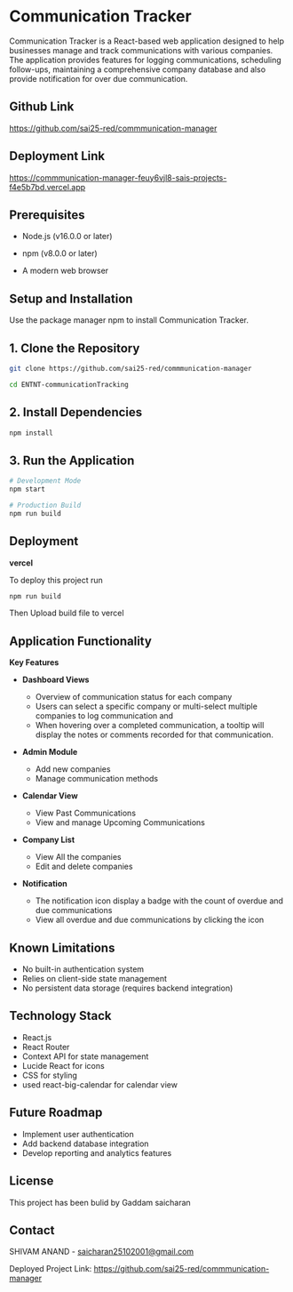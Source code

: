 # Communication Tracker

Communication Tracker is a React-based web application designed to help businesses manage and track communications with various companies. The application provides features for logging communications, scheduling follow-ups, maintaining a comprehensive company database and also provide notification for over due communication.

## Github Link
https://github.com/sai25-red/commmunication-manager

## Deployment Link
https://commmunication-manager-feuy6vjl8-sais-projects-f4e5b7bd.vercel.app

## Prerequisites
* Node.js (v16.0.0 or later)

* npm (v8.0.0 or later)

* A modern web browser

## Setup and Installation

Use the package manager npm to install Communication Tracker.

## 1. Clone the Repository

```bash
git clone https://github.com/sai25-red/commmunication-manager

cd ENTNT-communicationTracking
```

## 2. Install Dependencies

```bash
npm install
```
## 3. Run the Application
```bash
# Development Mode
npm start

# Production Build
npm run build
```

## Deployment

**vercel**

To deploy this project run
```bash
npm run build
```

Then Upload build file to vercel

## Application Functionality

**Key Features**

* **Dashboard Views**
    * Overview of communication status for each company
    * Users can select a specific company or multi-select multiple companies to log communication and 
    * When hovering over a completed communication, a tooltip will display the notes or comments recorded for that communication.

  
* **Admin Module**
    * Add new companies
    * Manage communication methods

   

* **Calendar View**
    * View Past Communications
    * View and manage Upcoming Communications

   
   
* **Company List**
    * View All the companies
    * Edit and delete companies

   

* **Notification**
    * The notification icon display a badge with the count of overdue and due communications
    * View all overdue and due communications by clicking the icon
 


## Known Limitations
* No built-in authentication system
* Relies on client-side state management
* No persistent data storage (requires backend integration)

## Technology Stack
* React.js
* React Router
* Context API for state management
* Lucide React for icons
* CSS for styling
* used react-big-calendar for calendar view

## Future Roadmap
* Implement user authentication
* Add backend database integration
* Develop reporting and analytics features


## License
This project has been bulid by Gaddam saicharan

## Contact
SHIVAM ANAND - saicharan25102001@gmail.com

Deployed Project Link: https://github.com/sai25-red/commmunication-manager


